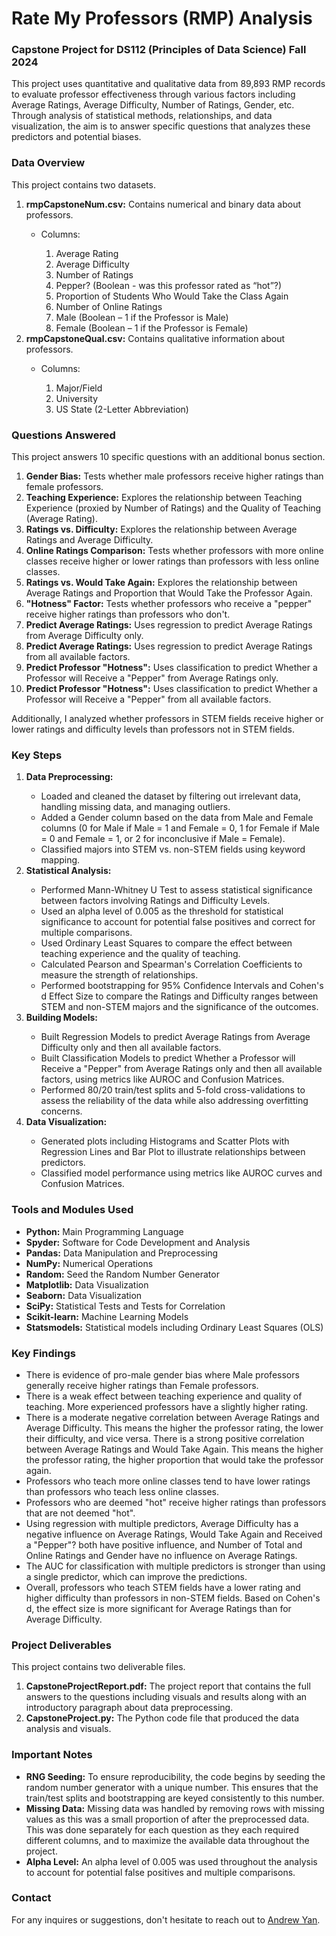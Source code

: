 # Rate My Professors (RMP) Analysis

<h3>Capstone Project for DS112 (Principles of Data Science) Fall 2024</h3>

This project uses quantitative and qualitative data from 89,893 RMP records to evaluate professor effectiveness through various factors including Average Ratings, Average Difficulty, Number of Ratings, Gender, etc. Through analysis of statistical methods, relationships, and data visualization, the aim is to answer specific questions that analyzes these predictors and potential biases.

<h3><b>Data Overview</b></h3>
<p>This project contains two datasets.</p>
<ol>
  <li><b>rmpCapstoneNum.csv:</b> Contains numerical and binary data about professors.</li>
  <ul>
    <li>Columns:</li>
    <ol type=1>
      <li>Average Rating</li>
      <li>Average Difficulty</li>
      <li>Number of Ratings</li>
      <li>Pepper? (Boolean - was this professor rated as “hot”?)</li>
      <li>Proportion of Students Who Would Take the Class Again</li>
      <li>Number of Online Ratings</li>
      <li>Male (Boolean – 1 if the Professor is Male)</li>
      <li>Female (Boolean – 1 if the Professor is Female)</li>
    </ol>
  </ul>
  <li><b>rmpCapstoneQual.csv:</b> Contains qualitative information about professors.</li>
    <ul>
      <li>Columns:</li>
      <ol type=1>
        <li>Major/Field</li>
        <li>University</li>
        <li>US State (2-Letter Abbreviation)</li>
      </ol>
    </ul>
</ol>

<h3>Questions Answered</h3>
<p>This project answers 10 specific questions with an additional bonus section.</p>
<ol>
  <li><b>Gender Bias:</b> Tests whether male professors receive higher ratings than female professors.</li>
  <li><b>Teaching Experience:</b> Explores the relationship between Teaching Experience (proxied by Number of Ratings) and the Quality of Teaching (Average Rating).</li>
  <li><b>Ratings vs. Difficulty:</b> Explores the relationship between Average Ratings and Average Difficulty.</li>
  <li><b>Online Ratings Comparison:</b> Tests whether professors with more online classes receive higher or lower ratings than professors with less online classes.</li>
  <li><b>Ratings vs. Would Take Again:</b> Explores the relationship between Average Ratings and Proportion that Would Take the Professor Again.</li>
  <li><b>"Hotness" Factor:</b> Tests whether professors who receive a "pepper" receive higher ratings than professors who don't.</li>
  <li><b>Predict Average Ratings:</b> Uses regression to predict Average Ratings from Average Difficulty only.</li>
  <li><b>Predict Average Ratings:</b> Uses regression to predict Average Ratings from all available factors.</li>
  <li><b>Predict Professor "Hotness":</b> Uses classification to predict Whether a Professor will Receive a "Pepper" from Average Ratings only.</li>
  <li><b>Predict Professor "Hotness":</b> Uses classification to predict Whether a Professor will Receive a "Pepper" from all available factors.</li>
</ol>
<p>Additionally, I analyzed whether professors in STEM fields receive higher or lower ratings and difficulty levels than professors not in STEM fields.</p>

<h3>Key Steps</h3>
<ol>
  <li><b>Data Preprocessing:</b></li>
  <ul>
    <li>Loaded and cleaned the dataset by filtering out irrelevant data, handling missing data, and managing outliers.</li>
    <li>Added a Gender column based on the data from Male and Female columns (0 for Male if Male = 1 and Female = 0, 1 for Female if Male = 0 and Female = 1, or 2 for inconclusive if Male = Female).</li>
    <li>Classified majors into STEM vs. non-STEM fields using keyword mapping.</li>
  </ul>
  <li><b>Statistical Analysis:</b></li>
  <ul>
    <li>Performed Mann-Whitney U Test to assess statistical significance between factors involving Ratings and Difficulty Levels.</li>
    <li>Used an alpha level of 0.005 as the threshold for statistical significance to account for potential false positives and correct for multiple comparisons.</li>
    <li>Used Ordinary Least Squares to compare the effect between teaching experience and the quality of teaching.</li>
    <li>Calculated Pearson and Spearman's Correlation Coefficients to measure the strength of relationships.</li>
    <li>Performed bootstrapping for 95% Confidence Intervals and Cohen's d Effect Size to compare the Ratings and Difficulty ranges between STEM and non-STEM majors and the significance of the outcomes.</li>
  </ul>
  <li><b>Building Models:</b></li>
  <ul>
    <li>Built Regression Models to predict Average Ratings from Average Difficulty only and then all available factors.</li>
    <li>Built Classification Models to predict Whether a Professor will Receive a "Pepper" from Average Ratings only and then all available factors, using metrics like AUROC and Confusion Matrices.</li>
    <li>Performed 80/20 train/test splits and 5-fold cross-validations to assess the reliability of the data while also addressing overfitting concerns.</li>
  </ul>
  <li><b>Data Visualization:</b></li>
  <ul>
    <li>Generated plots including Histograms and Scatter Plots with Regression Lines and Bar Plot to illustrate relationships between predictors.</li>
    <li>Classified model performance using metrics like AUROC curves and Confusion Matrices.</li>
  </ul>
</ol>

<h3>Tools and Modules Used</h3>
<ul>
  <li><b>Python:</b> Main Programming Language</li>
  <li><b>Spyder:</b> Software for Code Development and Analysis</li>
  <li><b>Pandas:</b> Data Manipulation and Preprocessing</li>
  <li><b>NumPy:</b> Numerical Operations</li>
  <li><b>Random:</b> Seed the Random Number Generator</li>
  <li><b>Matplotlib:</b> Data Visualization</li>
  <li><b>Seaborn:</b> Data Visualization</li>
  <li><b>SciPy:</b> Statistical Tests and Tests for Correlation</li>
  <li><b>Scikit-learn:</b> Machine Learning Models</li>
  <li><b>Statsmodels:</b> Statistical models including Ordinary Least Squares (OLS)</li>
</ul>

<h3>Key Findings</h3>
<ul>
  <li>There is evidence of pro-male gender bias where Male professors generally receive higher ratings than Female professors.</li>
  <li>There is a weak effect between teaching experience and quality of teaching. More experienced professors have a slightly higher rating.</li>
  <li>There is a moderate negative correlation between Average Ratings and Average Difficulty. This means the higher the professor rating, the lower their difficulty, and vice versa. There is a strong positive correlation between Average Ratings and Would Take Again. This means the higher the professor rating, the higher proportion that would take the professor again.</li>
  <li>Professors who teach more online classes tend to have lower ratings than professors who teach less online classes.</li>
  <li>Professors who are deemed "hot" receive higher ratings than professors that are not deemed "hot".</li>
  <li>Using regression with multiple predictors, Average Difficulty has a negative influence on Average Ratings, Would Take Again and Received a "Pepper"? both have positive influence, and Number of Total and Online Ratings and Gender have no influence on Average Ratings.</li>
  <li>The AUC for classification with multiple predictors is stronger than using a single predictor, which can improve the predictions.</li>
  <li>Overall, professors who teach STEM fields have a lower rating and higher difficulty than professors in non-STEM fields. Based on Cohen's d, the effect size is more significant for Average Ratings than for Average Difficulty.</li>
</ul>

<h3>Project Deliverables</h3>
<p>This project contains two deliverable files.</p>
<ol>
  <li><b>CapstoneProjectReport.pdf:</b> The project report that contains the full answers to the questions including visuals and results along with an introductory paragraph about data preprocessing.</li>
  <li><b>CapstoneProject.py:</b> The Python code file that produced the data analysis and visuals.</li>
</ol>

<h3>Important Notes</h3>
<ul>
  <li><b>RNG Seeding:</b> To ensure reproducibility, the code begins by seeding the random number generator with a unique number. This ensures that the train/test splits and bootstrapping are keyed consistently to this number.</li>
  <li><b>Missing Data:</b> Missing data was handled by removing rows with missing values as this was a small proportion of after the preprocessed data. This was done separately for each question as they each required different columns, and to maximize the available data throughout the project.</li>
  <li><b>Alpha Level:</b> An alpha level of 0.005 was used throughout the analysis to account for potential false positives and multiple comparisons.</li>
</ul>

<h3>Contact</h3>
For any inquires or suggestions, don't hesitate to reach out to <a href="mailto:andrewyan32@gmail.com">Andrew Yan</a>.
